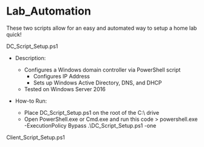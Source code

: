 # Lab_Automation

These two scripts allow for an easy and automated way to setup a home lab quick!

DC_Script_Setup.ps1
- Description:
    - Configures a Windows domain controller via PowerShell script
      - Configures IP Address
      - Sets up Windows Active Directory, DNS, and DHCP
    - Tested on Windows Server 2016
    
- How-to Run:
    - Place DC_Script_Setup.ps1 on the root of the C:\ drive
    - Open PowerShell.exe or Cmd.exe and run this code >  powershell.exe -ExecutionPolicy Bypass .\DC_Script_Setup.ps1 -one

Client_Script_Setup.ps1

